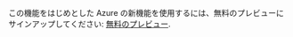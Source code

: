 ﻿この機能をはじめとした Azure の新機能を使用するには、無料のプレビューにサインアップしてください: [無料のプレビュー](https://account.windowsazure.com/PreviewFeatures).

<!--HONumber=42-->
